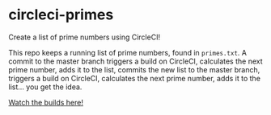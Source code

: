 # circleci-primes
Create a list of prime numbers using CircleCI!

This repo keeps a running list of prime numbers, found in `primes.txt`. A commit to the master branch triggers a build on CircleCI, calculates the next prime number, adds it to the list, commits the new list to the master branch, triggers a build on CircleCI, calculates the next prime number, adds it to the list... you get the idea.

[Watch the builds here!](https://circleci.com/gh/NickLavrov/circleci-primes "Builds on CircleCI")

